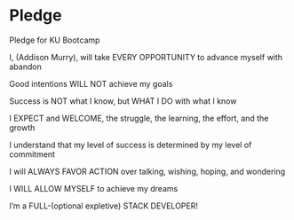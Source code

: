 # Pledge
Pledge for KU Bootcamp      

I, (Addison Murry), will take EVERY OPPORTUNITY to advance myself with abandon

Good intentions WILL NOT achieve my goals

Success is NOT what I know, but WHAT I DO with what I know

I EXPECT and WELCOME, the struggle, the learning, the effort, and the growth

I understand that my level of success is determined by my level of commitment

I will ALWAYS FAVOR ACTION over talking, wishing, hoping, and wondering

I WILL ALLOW MYSELF to achieve my dreams

I’m a FULL-(optional expletive) STACK DEVELOPER!